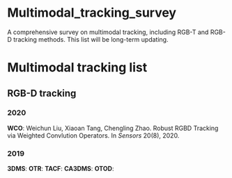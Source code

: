 # Multimodal_tracking_survey
A comprehensive survey on multimodal tracking, including RGB-T and RGB-D tracking methods. This list will be long-term updating.

# Multimodal tracking list
 ## RGB-D tracking
 ### 2020
 **WCO**: Weichun Liu, Xiaoan Tang, Chengling Zhao. Robust RGBD Tracking via Weighted Convlution Operators. In _Sensors_ 20(8), 2020.
 ### 2019
 **3DMS**:
 **OTR**:
 **TACF**:
 **CA3DMS**:
 **OTOD**:
 
